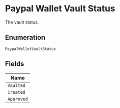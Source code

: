 
# Paypal Wallet Vault Status

The vault status.

## Enumeration

`PaypalWalletVaultStatus`

## Fields

| Name |
|  --- |
| `Vaulted` |
| `Created` |
| `Approved` |


